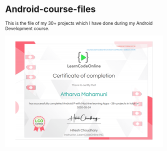# Android-course-files
This is the file of my 30+ projects which I have done during my Android Development course.


![Android Course Certificate](https://github.com/AtharvaMahamuni/Android-course-files/blob/main/LCO_Android.png "Android Course Certificate")
